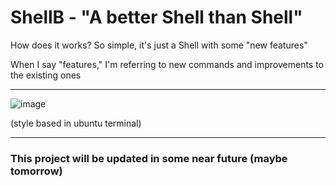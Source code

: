 <h1>ShellB - "A better Shell than Shell"</h1>

<p>How does it works? So simple, it's just a Shell with some "new features"</p>
<p>When I say "features," I'm referring to new commands and improvements to the existing ones</p>

---

<img src="https://github.com/SerjeiMikailov/shellb/assets/75023574/600abfce-5dcf-47fb-9cdd-b6310f49743a" alt="image">
<p>(style based in ubuntu terminal)</p>

<hr>

<h3>This project will be updated in some near future (maybe tomorrow)</h3>
